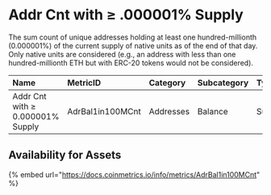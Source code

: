 # Addr Cnt with ≥ .000001% Supply

The sum count of unique addresses holding at least one hundred-millionth \(0.000001%\) of the current supply of native units as of the end of that day. Only native units are considered \(e.g., an address with less than one hundred-millionth ETH but with ERC-20 tokens would not be considered\).

| Name | MetricID | Category | Subcategory | Type | Unit | Interval |
| :--- | :--- | :--- | :--- | :--- | :--- | :--- |
| Addr Cnt with ≥ 0.000001% Supply | AdrBal1in100MCnt | Addresses | Balance | Sum | Addresses | 1 day |

## Availability for Assets

{% embed url="https://docs.coinmetrics.io/info/metrics/AdrBal1in100MCnt" %}



